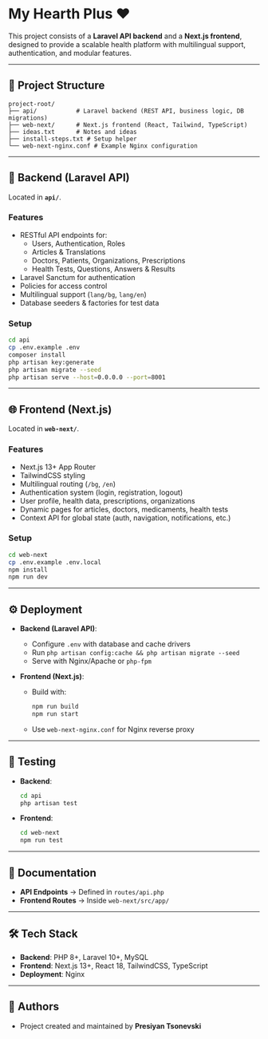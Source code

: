 # My Hearth Plus ❤️

This project consists of a **Laravel API backend** and a **Next.js frontend**, designed to provide a scalable health platform with multilingual support, authentication, and modular features.

---

## 📂 Project Structure

```
project-root/
├── api/           # Laravel backend (REST API, business logic, DB migrations)
├── web-next/      # Next.js frontend (React, Tailwind, TypeScript)
├── ideas.txt      # Notes and ideas
├── install-steps.txt # Setup helper
└── web-next-nginx.conf # Example Nginx configuration
```

---

## 🚀 Backend (Laravel API)

Located in **`api/`**.

### Features
- RESTful API endpoints for:
  - Users, Authentication, Roles
  - Articles & Translations
  - Doctors, Patients, Organizations, Prescriptions
  - Health Tests, Questions, Answers & Results
- Laravel Sanctum for authentication
- Policies for access control
- Multilingual support (`lang/bg`, `lang/en`)
- Database seeders & factories for test data

### Setup
```bash
cd api
cp .env.example .env
composer install
php artisan key:generate
php artisan migrate --seed
php artisan serve --host=0.0.0.0 --port=8001
```

---

## 🌐 Frontend (Next.js)

Located in **`web-next/`**.

### Features
- Next.js 13+ App Router
- TailwindCSS styling
- Multilingual routing (`/bg`, `/en`)
- Authentication system (login, registration, logout)
- User profile, health data, prescriptions, organizations
- Dynamic pages for articles, doctors, medicaments, health tests
- Context API for global state (auth, navigation, notifications, etc.)

### Setup
```bash
cd web-next
cp .env.example .env.local
npm install
npm run dev
```

---

## ⚙️ Deployment

- **Backend (Laravel API)**:
  - Configure `.env` with database and cache drivers
  - Run `php artisan config:cache && php artisan migrate --seed`
  - Serve with Nginx/Apache or `php-fpm`

- **Frontend (Next.js)**:
  - Build with:
    ```bash
    npm run build
    npm run start
    ```
  - Use `web-next-nginx.conf` for Nginx reverse proxy

---

## 🧪 Testing

- **Backend**:
  ```bash
  cd api
  php artisan test
  ```

- **Frontend**:
  ```bash
  cd web-next
  npm run test
  ```

---

## 📖 Documentation

- **API Endpoints** → Defined in `routes/api.php`
- **Frontend Routes** → Inside `web-next/src/app/`

---

## 🛠️ Tech Stack

- **Backend**: PHP 8+, Laravel 10+, MySQL
- **Frontend**: Next.js 13+, React 18, TailwindCSS, TypeScript
- **Deployment**: Nginx

---

## 👤 Authors

- Project created and maintained by **Presiyan Tsonevski**